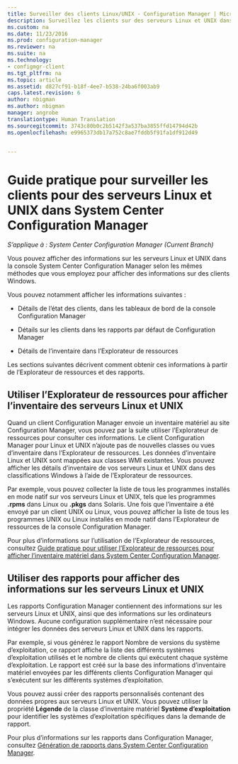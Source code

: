 ```yaml
---
title: Surveiller des clients Linux/UNIX - Configuration Manager | Microsoft Docs
description: Surveillez les clients sur des serveurs Linux et UNIX dans System Center Configuration Manager.
ms.custom: na
ms.date: 11/23/2016
ms.prod: configuration-manager
ms.reviewer: na
ms.suite: na
ms.technology:
- configmgr-client
ms.tgt_pltfrm: na
ms.topic: article
ms.assetid: d827cf91-b18f-4ee7-b538-24ba6f003ab9
caps.latest.revision: 6
author: nbigman
ms.author: nbigman
manager: angrobe
translationtype: Human Translation
ms.sourcegitcommit: 3743c80b0c2b5142f3a537ba3855ffd14794d42b
ms.openlocfilehash: e9965373db17a752c8ae7fddb5f91fa1df912d49


---
```

# <a name="how-to-monitor-clients-for-linux-and-unix-servers-in-system-center-configuration-manager"></a>Guide pratique pour surveiller les clients pour des serveurs Linux et UNIX dans System Center Configuration Manager

*S’applique à : System Center Configuration Manager (Current Branch)*

Vous pouvez afficher des informations sur les serveurs Linux et UNIX dans la console System Center Configuration Manager selon les mêmes méthodes que vous employez pour afficher des informations sur des clients Windows.  

 Vous pouvez notamment afficher les informations suivantes :  

-   Détails de l’état des clients, dans les tableaux de bord de la console Configuration Manager  

-   Détails sur les clients dans les rapports par défaut de Configuration Manager  

-   Détails de l’inventaire dans l’Explorateur de ressources  

 Les sections suivantes décrivent comment obtenir ces informations à partir de l’Explorateur de ressources et des rapports.  

##  <a name="a-namebkmkuseresourceexpforlnua-use-resource-explorer-to-view-inventory-for-linux-and-unix-servers"></a><a name="BKMK_UseResourceExpforLnU"></a> Utiliser l’Explorateur de ressources pour afficher l’inventaire des serveurs Linux et UNIX  

 Quand un client Configuration Manager envoie un inventaire matériel au site Configuration Manager, vous pouvez par la suite utiliser l’Explorateur de ressources pour consulter ces informations. Le client Configuration Manager pour Linux et UNIX n’ajoute pas de nouvelles classes ou vues d’inventaire dans l’Explorateur de ressources. Les données d’inventaire Linux et UNIX sont mappées aux classes WMI existantes. Vous pouvez afficher les détails d’inventaire de vos serveurs Linux et UNIX dans des classifications Windows à l’aide de l’Explorateur de ressources.  

 Par exemple, vous pouvez collecter la liste de tous les programmes installés en mode natif sur vos serveurs Linux et UNIX, tels que les programmes **.rpms** dans Linux ou **.pkgs** dans Solaris. Une fois que l’inventaire a été envoyé par un client UNIX ou Linux, vous pouvez afficher la liste de tous les programmes UNIX ou Linux installés en mode natif dans l’Explorateur de ressources de la console Configuration Manager.  

 Pour plus d’informations sur l’utilisation de l’Explorateur de ressources, consultez [Guide pratique pour utiliser l’Explorateur de ressources pour afficher l’inventaire matériel dans System Center Configuration Manager](../../../core/clients/manage/inventory/use-resource-explorer-to-view-hardware-inventory.md).  

##  <a name="a-namebkmkusereportsforlnua-how-to-use-reports-to-view-information-for-linux-and-unix-servers"></a><a name="BKMK_UseReportsforLnU"></a> Utiliser des rapports pour afficher des informations sur les serveurs Linux et UNIX  
 Les rapports Configuration Manager contiennent des informations sur les serveurs Linux et UNIX, ainsi que des informations sur les ordinateurs Windows. Aucune configuration supplémentaire n’est nécessaire pour intégrer les données des serveurs Linux et UNIX dans les rapports.  

 Par exemple, si vous générez le rapport Nombre de versions du système d’exploitation, ce rapport affiche la liste des différents systèmes d’exploitation utilisés et le nombre de clients qui exécutent chaque système d’exploitation. Le rapport est créé sur la base des informations d’inventaire matériel envoyées par les différents clients Configuration Manager qui s’exécutent sur les différents systèmes d’exploitation.  

 Vous pouvez aussi créer des rapports personnalisés contenant des données propres aux serveurs Linux et UNIX. Vous pouvez utiliser la propriété **Légende** de la classe d’inventaire matériel **Système d’exploitation** pour identifier les systèmes d’exploitation spécifiques dans la demande de rapport.  

 Pour plus d’informations sur les rapports dans Configuration Manager, consultez [Génération de rapports dans System Center Configuration Manager](../../../core/servers/manage/reporting.md).  



<!--HONumber=Jan17_HO4-->


